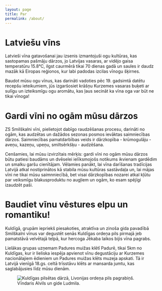 ```yaml
---
layout: page
title: Par
permalink: /about/
---
```

# Latviešu vīns

Latvieši vīna gatavošanai jau izsenis izmantojuši ogu kultūras, kas sastopamas pašmāju dārzos, jo Latvijas vasaras, ar vidējo gaisa temperatūru 15.8°C, ilgst caurmērā tikai 70 dienas gadā un saules ir daudz mazāk kā Eiropas reģionos, kur labi padodas izcilas vīnogu šķirnes.

Baudot mūsu ogu vīnus, kas darināti vadoties pēc 19. gadsimtā datētu recepšu ieteikumiem, jūs izgaršosiet krāšņu Kurzemes vasaras buķeti ar sulīgu un izteiksmīgu ogu aromātu, kas ļaus secināt ka vīna oga var būt ne tikai vīnoga!

# Gardi vīni no ogām mūsu dārzos

ZS Smilškalni vīni, pielietojot dabīgo raudzēšanas procesu, darināti no ogām, kas audzētas un dažādos sezonas posmos ievāktas saimniecības dārzos. Saimniecības pamatdarbības veids ir dārzkopība - krūmogulāju - aveņu, kazeņu, upeņu, smiltsērkšķu - audzēšana.

Cenšamies, lai mūsu izvirzītais mērķis: gardi vīni no ogām mūsu dārzos būtu patiesi baudāms un dvēselei ielīksmojošs notikums ikvienam gardēdim un smalku garšu cienītājam. Vēlamies panākt, lai vīna darīšanas tradīcijas Latvijā atkal nostiprinātos kā stabila mūsu kultūras sastāvdaļa un, lai mājas vīni ne tikai mūsu saimnniecībā, bet visai dārzkopības nozarei atkal kļūtu par veiksmīgu blakusproduktu no augļiem un ogām, ko esam spējīgi izaudzēt paši.

# Baudiet vīnu vēstures elpu un romantiku!

Kuldīgā, grupām iepriekš piesakoties, atraktīva un zinoša gida pavadībā Smilškalni vīnus var degustēt senās Kuldīgas ordeņa pils pirmajā jeb pamatstāvā velvētajā telpā, kur hercoga Jēkaba laikos bijis vīna pagrabs.

Lielākas grupas uzņemam Padures muižas klētī Padurē, tikai 5km no Kuldīgas, kur ir lieliska iespēja apvienot vīnu degustāciju ar Kurzemes nacionālajiem ēdieniem un Padures muižas klēts muzeja apskati. Tā ir Latvijā vienīgā 18.gs. celtā trīsstāvu klēts ar mansarda jumtu, kas saglabājusies līdz mūsu dienām.

<figure class="center">
<img src="{{ site.baseurl }}/images/pagrabs.jpg" alt="Kuldīgas pilsētas dārzā, Livonijas ordeņa pils pagrabiņš. Vīndaris Alvils un gide Ludmila." title="Kuldīgas pilsētas dārzā, Livonijas ordeņa pils pagrabiņš. Vīndaris Alvils un gide Ludmila.">
</figure>
